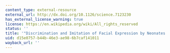 ```yaml
---
content_type: external-resource
external_url: http://dx.doi.org/10.1126/science.7123230
has_external_license_warning: true
license: https://en.wikipedia.org/wiki/All_rights_reserved
status: ''
title: '"Discrimination and Imitation of Facial Expression by Neonates'
uid: d15e0757-b44b-46e3-ae98-6b7caf141011
wayback_url: ''
---
```

